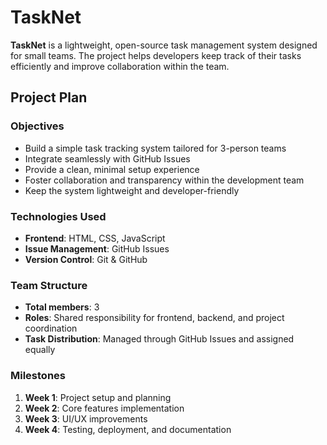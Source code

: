 # TaskNet

**TaskNet** is a lightweight, open-source task management system designed for small teams. The project helps developers keep track of their tasks efficiently and improve collaboration within the team.

##  Project Plan

###  Objectives

- Build a simple task tracking system tailored for 3-person teams
- Integrate seamlessly with GitHub Issues
- Provide a clean, minimal setup experience
- Foster collaboration and transparency within the development team
- Keep the system lightweight and developer-friendly

### Technologies Used

- **Frontend**: HTML, CSS, JavaScript
- **Issue Management**: GitHub Issues
- **Version Control**: Git & GitHub

### Team Structure

- **Total members**: 3
- **Roles**: Shared responsibility for frontend, backend, and project coordination
- **Task Distribution**: Managed through GitHub Issues and assigned equally

### Milestones

1. **Week 1**: Project setup and planning  
2. **Week 2**: Core features implementation  
3. **Week 3**: UI/UX improvements  
4. **Week 4**: Testing, deployment, and documentation

